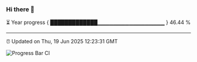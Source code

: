 ### Hi there 👋

⏳ Year progress { █████████████▁▁▁▁▁▁▁▁▁▁▁▁▁▁▁▁▁ } 46.44 %

---

⏰ Updated on Thu, 19 Jun 2025 12:23:31 GMT

![Progress Bar CI](https://github.com/Shyam-Makwana/GitHub-Actions-Demo/workflows/Progress%20Bar%20CI/badge.svg)
